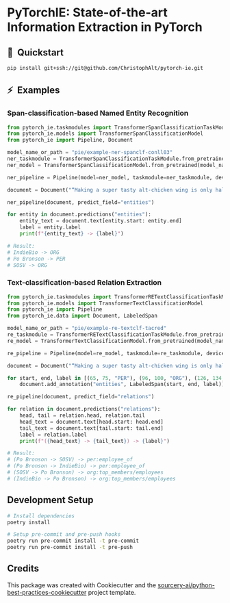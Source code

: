 # PyTorchIE: State-of-the-art Information Extraction in PyTorch

## 🚀&nbsp;&nbsp;Quickstart

```sh
pip install git+ssh://git@github.com/ChristophAlt/pytorch-ie.git
```
## ⚡&nbsp;&nbsp;Examples

### Span-classification-based Named Entity Recognition

```python
from pytorch_ie.taskmodules import TransformerSpanClassificationTaskModule
from pytorch_ie.models import TransformerSpanClassificationModel
from pytorch_ie import Pipeline, Document

model_name_or_path = "pie/example-ner-spanclf-conll03"
ner_taskmodule = TransformerSpanClassificationTaskModule.from_pretrained(model_name_or_path)
ner_model = TransformerSpanClassificationModel.from_pretrained(model_name_or_path)

ner_pipeline = Pipeline(model=ner_model, taskmodule=ner_taskmodule, device=-1)

document = Document("“Making a super tasty alt-chicken wing is only half of it,” said Po Bronson, general partner at SOSV and managing director of IndieBio.")

ner_pipeline(document, predict_field="entities")

for entity in document.predictions("entities"):
    entity_text = document.text[entity.start: entity.end]
    label = entity.label
    print(f"{entity_text} -> {label}")

# Result:
# IndieBio -> ORG
# Po Bronson -> PER
# SOSV -> ORG
```

### Text-classification-based Relation Extraction

```python
from pytorch_ie.taskmodules import TransformerRETextClassificationTaskModule
from pytorch_ie.models import TransformerTextClassificationModel
from pytorch_ie import Pipeline
from pytorch_ie.data import Document, LabeledSpan

model_name_or_path = "pie/example-re-textclf-tacred"
re_taskmodule = TransformerRETextClassificationTaskModule.from_pretrained(model_name_or_path)
re_model = TransformerTextClassificationModel.from_pretrained(model_name_or_path)

re_pipeline = Pipeline(model=re_model, taskmodule=re_taskmodule, device=-1)

document = Document("“Making a super tasty alt-chicken wing is only half of it,” said Po Bronson, general partner at SOSV and managing director of IndieBio.")

for start, end, label in [(65, 75, "PER"), (96, 100, "ORG"), (126, 134, "ORG")]:
    document.add_annotation("entities", LabeledSpan(start, end, label))

re_pipeline(document, predict_field="relations")

for relation in document.predictions("relations"):
    head, tail = relation.head, relation.tail
    head_text = document.text[head.start: head.end]
    tail_text = document.text[tail.start: tail.end]
    label = relation.label
    print(f"({head_text} -> {tail_text}) -> {label}")

# Result:
# (Po Bronson -> SOSV) -> per:employee_of
# (Po Bronson -> IndieBio) -> per:employee_of
# (SOSV -> Po Bronson) -> org:top_members/employees
# (IndieBio -> Po Bronson) -> org:top_members/employees
```

## Development Setup
```sh
# Install dependencies
poetry install

# Setup pre-commit and pre-push hooks
poetry run pre-commit install -t pre-commit
poetry run pre-commit install -t pre-push
```

## Credits
This package was created with Cookiecutter and the [sourcery-ai/python-best-practices-cookiecutter](https://github.com/sourcery-ai/python-best-practices-cookiecutter) project template.
